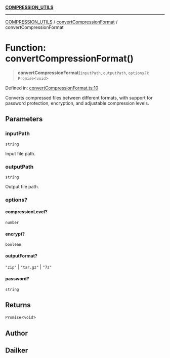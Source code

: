 [**COMPRESSION_UTILS**](../../README.md)

***

[COMPRESSION_UTILS](../../README.md) / [convertCompressionFormat](../README.md) / convertCompressionFormat

# Function: convertCompressionFormat()

> **convertCompressionFormat**(`inputPath`, `outputPath`, `options?`): `Promise`\<`void`\>

Defined in: [convertCompressionFormat.ts:10](https://github.com/dailker/everyutil-js/blob/7799f3f003cb23f425be3f1c83c38483e2648188/src/compression/convertCompressionFormat.ts#L10)

Converts compressed files between different formats, with support for password protection, encryption, and adjustable compression levels.

## Parameters

### inputPath

`string`

Input file path.

### outputPath

`string`

Output file path.

### options?

#### compressionLevel?

`number`

#### encrypt?

`boolean`

#### outputFormat?

`"zip"` \| `"tar.gz"` \| `"7z"`

#### password?

`string`

## Returns

`Promise`\<`void`\>

## Author

## Dailker
